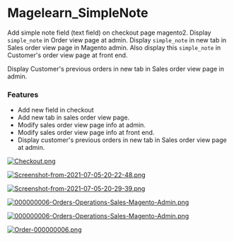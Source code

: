 # Magelearn_SimpleNote
Add simple note field (text field) on checkout page magento2. Display `simple_note` in Order view page at admin. Display `simple_note` in new tab in Sales order view page in Magento admin. Also display this `simple_note` in Customer's order view page at front end.

Display Customer's previous orders in new tab in Sales order view page in admin.

### Features

- Add new field in checkout
- Add new tab in sales order view page.
- Modify sales order view page info at admin.
- Modify sales order view page info at front end.
- Display customer's previous orders in new tab in Sales order view page at admin.

[![Checkout.png](https://i.postimg.cc/tRfJ5C8R/Checkout.png)](https://postimg.cc/Lhtm4RHG)

[![Screenshot-from-2021-07-05-20-22-48.png](https://i.postimg.cc/y8KZm8Sg/Screenshot-from-2021-07-05-20-22-48.png)](https://postimg.cc/PP6JhhyT)

[![Screenshot-from-2021-07-05-20-29-39.png](https://i.postimg.cc/8P9yNW98/Screenshot-from-2021-07-05-20-29-39.png)](https://postimg.cc/8jddbFTw)

[![000000006-Orders-Operations-Sales-Magento-Admin.png](https://i.postimg.cc/zGYnxk4f/000000006-Orders-Operations-Sales-Magento-Admin.png)](https://postimg.cc/Yh8G9Qrc)

[![000000006-Orders-Operations-Sales-Magento-Admin.png](https://i.postimg.cc/mrDN9g03/000000006-Orders-Operations-Sales-Magento-Admin.png)](https://postimg.cc/cvpny016)

[![Order-000000006.png](https://i.postimg.cc/PrXLJRGY/Order-000000006.png)](https://postimg.cc/pySV1kLL)
